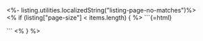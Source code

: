 <div class="listing-no-matching d-none"><%- listing.utilities.localizedString("listing-page-no-matches")%></div>
<% if (listing["page-size"] < items.length) { %>
```{=html}
<nav id="<%- listing.id %>-pagination" class="listing-pagination" aria-label="Page Navigation">
  <ul class="pagination"></ul>
</nav>
```
<% } %>
